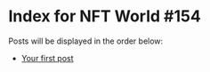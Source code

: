 # Index for NFT World #154
Posts will be displayed in the order below:

- [Your first post](./001-first.md)

